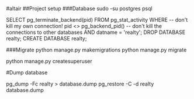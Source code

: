 #altair 
##Project setup
###Database
sudo -su postgres
psql

SELECT 
    pg_terminate_backend(pid) 
FROM 
    pg_stat_activity 
WHERE 
    -- don't kill my own connection!
    pid <> pg_backend_pid()
    -- don't kill the connections to other databases
    AND datname = 'realty';
DROP DATABASE realty;
CREATE DATABASE realty;

###Migrate
python manage.py makemigrations
python manage.py migrate

python manage.py createsuperuser

#Dump database

pg_dump -Fc realty > database.dump
pg_restore -C -d realty database.dump